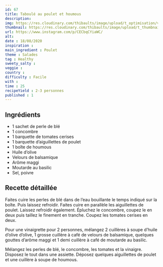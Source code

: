 ```yaml
---
id: 67
title: Taboulé au poulet et houmous
description: 
img: https://res.cloudinary.com/thibaults/image/upload/t_optimisation/v1600523832/Recipes/20200818_taboule_poulet.jpg
thumbnail: https://res.cloudinary.com/thibaults/image/upload/t_thumbnail_josie/v1600523832/Recipes/20200818_taboule_poulet.jpg
url: https://www.instagram.com/p/CECbqCYiaWC/
alt: 
date : 18/08/2020
inspiration :
main_ingredient : Poulet
theme : Salades
tag : Healthy
sweety_salty : 
veggie : 
country :
difficulty : Facile
with : 
time : 25
recipeYield : 2-3 personnes
published : 1
---
```


## Ingrédients
 - 1 sachet de perle de blé
 - 1 concombre
 - 1 barquette de tomates cerises
 - 1 barquette d’aiguillettes de poulet
 - 1 boîte de houmous
 - Huile d’olive
 - Velours de balsamique
 - Arôme maggi
 - Moutarde au basilic
 - Sel, poivre

## Recette détaillée
Faites cuire les perles de blé dans de l’eau bouillante le temps indiqué sur la boîte. Puis laissez refroidir. Faites cuire en parallèle les aiguillettes de poulet. Laissez refroidir également. Épluchez le concombre, coupez le en deux puis taillez le finement en tranche. Coupez les tomates cerises en deux.

Pour une vinaigrette pour 2 personnes, mélangez 2 cuillères à soupe d’huile d’olive d’olive, 1 grosse cuillère à café de velours de balsamique, quelques gouttes d’arôme maggi et 1 demi cuillère à café de moutarde au basilic.

Mélangez les perles de blé, le concombre, les tomates et la vinaigre. Disposez le tout dans une assiette. Déposez quelques aiguillettes de poulet et une cuillère à soupe de houmous.